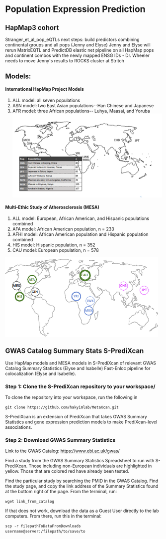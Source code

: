 # Population Expression Prediction
## HapMap3 cohort
  Stranger_et_al_pop_eQTLs
  next steps:
  build predictors combining continental groups and all pops (Jenny and Elyse)
  Jenny and Elyse will rerun MatrixEQTL and PredictDB elastic net pipeline on all HapMap pops and continent combos with the   newly mapped ENSG IDs - Dr. Wheeler needs to move Jenny's results to ROCKS cluster at Stritch

## Models:
#### International HapMap Project Models
1. ALL model: all seven populations 
2. ASN model: two East Asian populations--Han Chinese and Japanese
3. AFR model: three African populations-- Luhya, Maasai, and Yoruba 
![Map of the various HapMap populations along with a table of the number of individuals](HapMap_populations.png)

#### Multi-Ethic Study of Atherosclerosis (MESA)
1. ALL model: European, African American, and Hispanic populations combined
2. AFA model: African American population, n = 233
3. AFHI model: African American population and Hispanic population combined
4. HIS model: Hispanic population, n = 352
5. CAU model: European population, n = 578

![Map of MESA and HapMap populations with circles weighted to represent the number of individuals](MESA_and_HapMap.png)

## GWAS Catalog Summary Stats S-PrediXcan
Use HapMap models and MESA models in S-PrediXcan of relevant GWAS Catalog Summary Statistics (Elyse and Isabelle)
Fast-Enloc pipeline for colocalization (Elyse and Isabelle).

### Step 1: Clone the S-PrediXcan repository to your workspace/
To clone the repository into your workspace, run the following in 

`git clone https://github.com/hakyimlab/MetaXcan.git`

S-PrediXcan is an extension of PrediXcan that takes GWAS Summary Statistics and gene expression prediction models to make PrediXcan-level associations. 

### Step 2: Download GWAS Summary Statistics
Link to the GWAS Catalog: https://www.ebi.ac.uk/gwas/

Find a study from the GWAS Summary Statistics Spreadsheet to run with S-PrediXcan. Those including non-European individuals are highlighted in yellow. Those that are colored red have already been tested. 

Find the particular study by searching the PMID in the GWAS Catalog. Find the study page, and copy the link address of the Summary Statistics found at the bottom right of the page. From the terminal, run: 

`wget link_from_catalog`

If that does not work, download the data as a Guest User directly to the lab computers. From there, run this in the terminal:

`scp -r filepathToDataFromDownloads username@server:/filepath/to/save/to`
